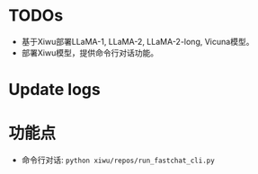 

# TODOs

+ 基于Xiwu部署LLaMA-1, LLaMA-2, LLaMA-2-long, Vicuna模型。
+ 部署Xiwu模型，提供命令行对话功能。

# Update logs




# 功能点

+ 命令行对话: `python xiwu/repos/run_fastchat_cli.py`

